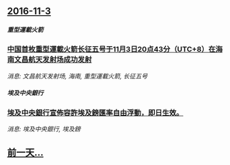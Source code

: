 ## [2016-11-3](/news/2016/11/3/index.md)

##### 重型運載火箭
### [中国首枚重型運載火箭长征五号于11月3日20点43分（UTC+8）在海南文昌航天发射场成功发射](/news/2016/11/3/中国首枚重型運載火箭长征五号于11月3日20点43分-UTC-8-在海南文昌航天发射场成功发射.md)
_消息: 文昌航天发射场, 海南, 重型運載火箭, 长征五号_

##### 埃及中央銀行
### [埃及中央銀行宣佈容許埃及鎊匯率自由浮動，即日生效。 ](/news/2016/11/3/埃及中央銀行宣佈容許埃及鎊匯率自由浮動-即日生效.md)
_消息: 埃及中央銀行, 埃及鎊_

## [前一天...](/news/2016/11/2/index.md)

